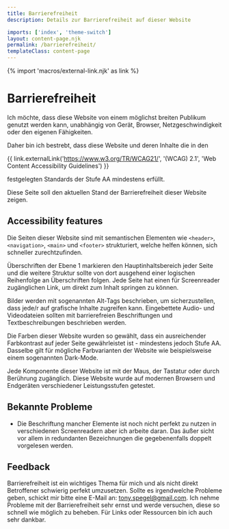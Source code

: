 ```yaml
---
title: Barrierefreiheit
description: Details zur Barrierefreiheit auf dieser Website

imports: ['index', 'theme-switch']
layout: content-page.njk
permalink: /barrierefreiheit/
templateClass: content-page
---
```

{% import 'macros/external-link.njk' as link %}

# Barrierefreiheit

Ich möchte, dass diese Website von einem möglichst breiten Publikum genutzt werden kann, unabhängig von Gerät, Browser, Netzgeschwindigkeit oder den eigenen Fähigkeiten.

Daher bin ich bestrebt, dass diese Website und deren Inhalte die in den

{{ link.externalLink('https://www.w3.org/TR/WCAG21/', '(WCAG) 2.1', 'Web Content Accessibility Guidelines') }}

festgelegten Standards der Stufe AA mindestens erfüllt.

Diese Seite soll den aktuellen Stand der Barrierefreiheit dieser Website zeigen.

## Accessibility features

Die Seiten dieser Website sind mit semantischen Elementen wie `<header>`, `<navigation>`,
`<main>` und `<footer>` strukturiert, welche helfen können, sich schneller zurechtzufinden.

Überschriften der Ebene 1 markieren den Hauptinhaltsbereich jeder Seite und die weitere Struktur sollte von dort ausgehend einer logischen Reihenfolge an Überschriften folgen. Jede Seite hat einen für Screenreader zugänglichen Link, um direkt zum Inhalt springen zu können.

Bilder werden mit sogenannten Alt-Tags beschrieben, um sicherzustellen, dass jede/r auf grafische Inhalte zugreifen kann. Eingebettete Audio- und Videodateien sollten mit barrierefreien Beschriftungen und Textbeschreibungen beschrieben werden.

Die Farben dieser Website wurden so gewählt, dass ein ausreichender Farbkontrast auf jeder Seite gewährleistet ist - mindestens jedoch Stufe AA. Dasselbe gilt für mögliche Farbvarianten der Website wie beispielsweise einem sogenannten Dark-Mode.

Jede Komponente dieser Website ist mit der Maus, der Tastatur oder durch Berührung zugänglich.
Diese Website wurde auf modernen Browsern und Endgeräten verschiedener Leistungsstufen getestet.

## Bekannte Probleme
- Die Beschriftung mancher Elemente ist noch nicht perfekt zu nutzen in verschiedenen Screenreadern aber ich arbeite daran. Das äußer sicht vor allem in redundanten Bezeichnungen die gegebenenfalls doppelt vorgelesen werden.

## Feedback
Barrierefreiheit ist ein wichtiges Thema für mich und als nicht direkt Betroffener schwierig perfekt umzusetzen. Sollte es irgendwelche Probleme geben, schickt mir bitte eine E-Mail an: tony.spegel@gmail.com. Ich nehme Probleme mit der Barrierefreiheit sehr ernst und werde versuchen, diese so schnell wie möglich zu beheben. Für Links oder Ressourcen bin ich auch sehr dankbar.
